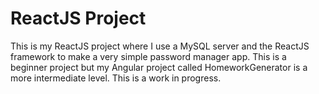 # ReactJS Project

This is my ReactJS project where I use a MySQL server and the ReactJS framework to make a very simple password manager app. This is a beginner project but my Angular project called HomeworkGenerator is a more intermediate level. This is a work in progress.
